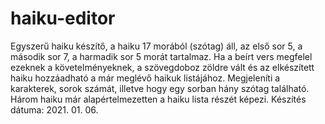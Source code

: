 # haiku-editor
Egyszerű haiku készítő, a haiku 17 morából (szótag) áll, az első sor 5, a második sor 7, a harmadik sor 5 morát tartalmaz. Ha a beírt vers megfelel ezeknek a követelményeknek, a szövegdoboz zöldre vált és az elkészített haiku hozzáadható a már meglévő haikuk listájához.
Megjeleníti a karakterek, sorok számát, illetve hogy egy sorban hány szótag található. Három haiku már alapértelmezetten a haiku lista részét képezi.
Készítés dátuma: 2021. 01. 06.
